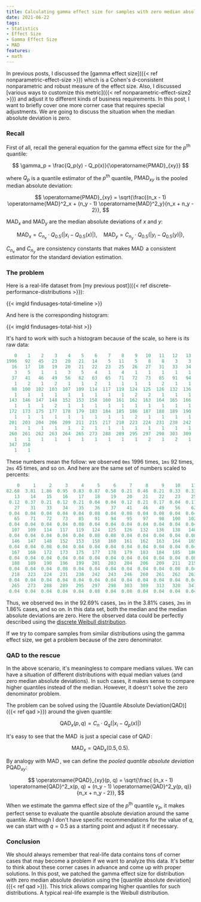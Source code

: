 ```yaml
---
title: Calculating gamma effect size for samples with zero median absolute deviation
date: 2021-06-22
tags:
- Statistics
- Effect Size
- Gamma Effect Size
- MAD
features:
- math
---
```


In previous posts, I discussed the [gamma effect size]({{< ref nonparametric-effect-size >}})
  which is a Cohen's d-consistent nonparametric and robust measure of the effect size.
Also, I discussed [various ways to customize this metric]({{< ref nonparametric-effect-size2 >}})
  and adjust it to different kinds of business requirements.
In this post, I want to briefly cover one more corner case that requires special adjustments.
We are going to discuss the situation when the median absolute deviation is zero.

<!--more-->

### Recall

First of all, recall the general equation for the gamma effect size for the $p^\textrm{th}$ quantile:

$$
\gamma_p = \frac{Q_p(y) - Q_p(x)}{\operatorname{PMAD}_{xy}}
$$

where $Q_p$ is a quantile estimator of the $p^\textrm{th}$ quantile,
  $\operatorname{PMAD}_{xy}$ is the pooled median absolute deviation:

$$
\operatorname{PMAD}_{xy} = \sqrt{\frac{(n_x - 1) \operatorname{MAD}^2_x + (n_y - 1) \operatorname{MAD}^2_y}{n_x + n_y - 2}},
$$

$\operatorname{MAD}_x$ and $\operatorname{MAD}_y$ are the median absolute deviations of $x$ and $y$:

$$
\operatorname{MAD}_x = C_{n_x} \cdot Q_{0.5}(|x_i - Q_{0.5}(x)|), \quad
\operatorname{MAD}_y = C_{n_y} \cdot Q_{0.5}(|y_i - Q_{0.5}(y)|),
$$

$C_{n_x}$ and $C_{n_y}$ are consistency constants
  that makes $\operatorname{MAD}$ a consistent estimator for the standard deviation estimation.

### The problem

Here is a real-life dataset from [my previous post]({{< ref discrete-performance-distributions >}}):

{{< imgld findusages-total-timeline >}}

And here is the corresponding histogram:

{{< imgld findusages-total-hist >}}

It's hard to work with such a histogram because of the scale, so here is its raw data:

```js
   0    1    2    3    4    5    6    7    8    9   10   11   12   13   14   15 
1996   92   45   23   20   21   14    5   11    5    8    8    3    3    9    5 
  16   17   18   19   20   21   22   23   25   26   27   31   33   34   35   36 
   3    5    1    1    3    5    4    1    4    1    1    1    1    1    1    2 
  37   41   46   49   56   62   63   65   71   72   73   85   91   94   95   97 
   1    2    1    2    1    1    2    1    1    1    1    2    1    1    1    1 
  98  100  102  103  107  109  114  117  119  124  125  126  132  136  138  140 
   1    1    1    1    1    1    1    1    1    2    2    1    1    1    1    2 
 143  146  147  148  152  153  158  160  161  162  163  164  165  166  167  168 
   1    1    1    2    1    1    1    1    1    1    1    1    1    1    1    1 
 172  173  175  177  178  179  183  184  185  186  187  188  189  190  196  199 
   1    1    1    1    1    1    1    1    1    2    1    1    1    1    2    1 
 201  203  204  206  209  211  215  217  218  223  224  231  238  242  243  246 
   1    1    1    1    1    2    1    1    1    1    1    1    1    1    1    1 
 260  261  262  263  264  265  273  288  289  295  297  298  303  309  313  320 
   1    1    1    1    1    1    1    1    1    1    2    1    2    1    1    1 
 347  350 
   1    1 
```

These numbers mean the follow: we observed `0ms` 1996 times, `1ms` 92 times, `2ms` 45 times, and so on.
And here are the same set of numbers scaled to percents:

```js
    0     1     2     3     4     5     6     7     8     9    10    11    12 
82.68  3.81  1.86  0.95  0.83  0.87  0.58  0.21  0.46  0.21  0.33  0.33  0.12 
   13    14    15    16    17    18    19    20    21    22    23    25    26 
 0.12  0.37  0.21  0.12  0.21  0.04  0.04  0.12  0.21  0.17  0.04  0.17  0.04 
   27    31    33    34    35    36    37    41    46    49    56    62    63 
 0.04  0.04  0.04  0.04  0.04  0.08  0.04  0.08  0.04  0.08  0.04  0.04  0.08 
   65    71    72    73    85    91    94    95    97    98   100   102   103 
 0.04  0.04  0.04  0.04  0.08  0.04  0.04  0.04  0.04  0.04  0.04  0.04  0.04 
  107   109   114   117   119   124   125   126   132   136   138   140   143 
 0.04  0.04  0.04  0.04  0.04  0.08  0.08  0.04  0.04  0.04  0.04  0.08  0.04 
  146   147   148   152   153   158   160   161   162   163   164   165   166 
 0.04  0.04  0.08  0.04  0.04  0.04  0.04  0.04  0.04  0.04  0.04  0.04  0.04 
  167   168   172   173   175   177   178   179   183   184   185   186   187 
 0.04  0.04  0.04  0.04  0.04  0.04  0.04  0.04  0.04  0.04  0.04  0.08  0.04 
  188   189   190   196   199   201   203   204   206   209   211   215   217 
 0.04  0.04  0.04  0.08  0.04  0.04  0.04  0.04  0.04  0.04  0.08  0.04  0.04 
  218   223   224   231   238   242   243   246   260   261   262   263   264 
 0.04  0.04  0.04  0.04  0.04  0.04  0.04  0.04  0.04  0.04  0.04  0.04  0.04 
  265   273   288   289   295   297   298   303   309   313   320   347   350 
 0.04  0.04  0.04  0.04  0.04  0.08  0.04  0.08  0.04  0.04  0.04  0.04  0.04
```

Thus, we observed `0ms` in the 92.69% cases, `1ms` in the 3.81% cases, `2ms` in 1.86% cases, and so on.
In this data set, both the median and the median absolute deviations are zero.
Here the observed data could be perfectly described using the
  [discrete Weibull distribution](https://en.wikipedia.org/wiki/Discrete_Weibull_distribution).

If we try to compare samples from similar distributions using the gamma effect size,
  we get a problem because of the zero denominator.

### QAD to the rescue

In the above scenario, it's meaningless to compare medians values.
We can have a situation of different distributions with equal median values (and zero median absolute deviations).
In such cases, it makes sense to compare higher quantiles instead of the median.
However, it doesn't solve the zero denominator problem.

The problem can be solved using the [Quantile Absolute Deviation(QAD)]({{< ref qad >}}) around the given quantile:

$$
\operatorname{QAD}_x(p, q) = C_n \cdot Q_q(|x_i - Q_p(x)|)
$$

It's easy to see that the $\operatorname{MAD}$ is just a special case of $\operatorname{QAD}$:

$$
\operatorname{MAD}_x = \operatorname{QAD}_x(0.5, 0.5).
$$

By analogy with $\operatorname{MAD}$, we can define the *pooled quantile absolute deviation* $\operatorname{PQAD}_{xy}$:

$$
\operatorname{PQAD}_{xy}(p, q) = \sqrt{\frac{
  (n_x - 1) \operatorname{QAD}^2_x(p, q) +
  (n_y - 1) \operatorname{QAD}^2_y(p, q)}{n_x + n_y - 2}},
$$

When we estimate the gamma effect size of the $p^\textrm{th}$ quantile $\gamma_p$,
  it makes perfect sense to evaluate the quantile absolute deviation around the same quantile.
Although I don't have specific recommendations for the value of $q$,
  we can start with $q=0.5$ as a starting point and adjust it if necessary.

### Conclusion

We should always remember that real-life data contains tons of corner cases
  that may become a problem if we want to analyze this data.
It's better to think about these corner cases in advance
  and come up with proper solutions.
In this post, we patched the gamma effect size for distribution with zero median absolute deviation
  using the [quantile absolute deviation]({{< ref qad >}}).
This trick allows comparing higher quantiles for such distributions.
A typical real-life example is the Weibull distribution.
